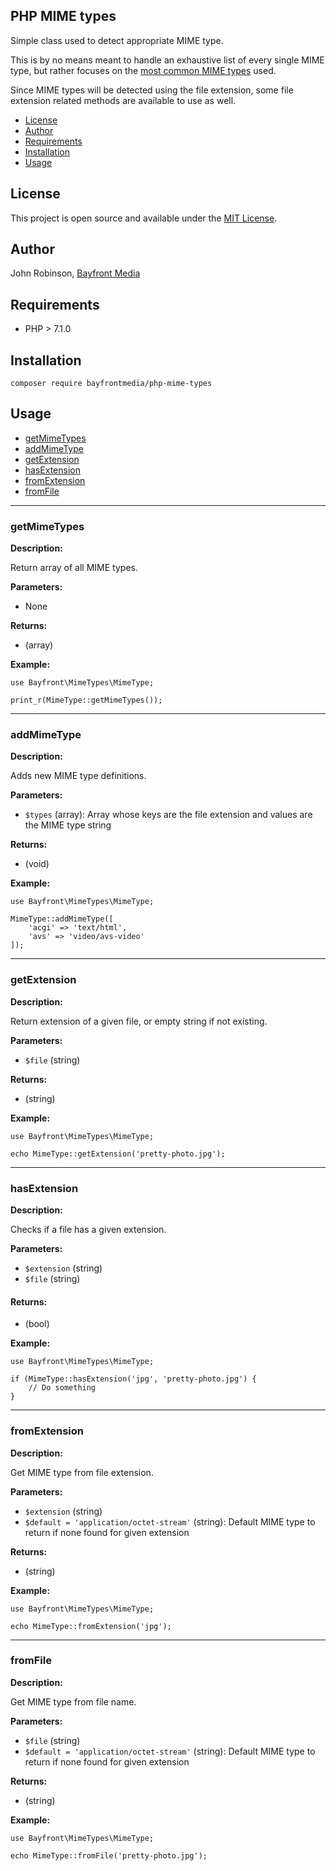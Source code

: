## PHP MIME types

Simple class used to detect appropriate MIME type.

This is by no means meant to handle an exhaustive list of every single MIME type, but rather focuses on the [most common MIME types](https://developer.mozilla.org/en-US/docs/Web/HTTP/Basics_of_HTTP/MIME_types/Common_types) used.

Since MIME types will be detected using the file extension, some file extension related methods are available to use as well.

- [License](#license)
- [Author](#author)
- [Requirements](#requirements)
- [Installation](#installation)
- [Usage](#usage)

## License

This project is open source and available under the [MIT License](https://github.com/bayfrontmedia/php-array-helpers/blob/master/LICENSE).

## Author

John Robinson, [Bayfront Media](https://www.bayfrontmedia.com)

## Requirements

* PHP > 7.1.0

## Installation

```
composer require bayfrontmedia/php-mime-types
```

## Usage

- [getMimeTypes](#getmimetypes)
- [addMimeType](#addmimetype)
- [getExtension](#getextension)
- [hasExtension](#hasextension)
- [fromExtension](#fromextension)
- [fromFile](#fromfile)

<hr />

### getMimeTypes

**Description:**

Return array of all MIME types.

**Parameters:**

- None

**Returns:**

- (array)

**Example:**

```
use Bayfront\MimeTypes\MimeType;

print_r(MimeType::getMimeTypes());
```

<hr />

### addMimeType

**Description:**

Adds new MIME type definitions.

**Parameters:**

- `$types` (array): Array whose keys are the file extension and values are the MIME type string

**Returns:**

- (void)

**Example:**

```
use Bayfront\MimeTypes\MimeType;

MimeType::addMimeType([
    'acgi' => 'text/html',
    'avs' => 'video/avs-video'
]);
```

<hr />

### getExtension

**Description:**

Return extension of a given file, or empty string if not existing.

**Parameters:**

- `$file` (string)

**Returns:**

- (string)

**Example:**

```
use Bayfront\MimeTypes\MimeType;

echo MimeType::getExtension('pretty-photo.jpg');
```

<hr />

### hasExtension

**Description:**

Checks if a file has a given extension.

**Parameters:**

- `$extension` (string)
- `$file` (string)

#### Returns:

- (bool)

**Example:**

```
use Bayfront\MimeTypes\MimeType;

if (MimeType::hasExtension('jpg', 'pretty-photo.jpg') {
    // Do something
}
```

<hr />

### fromExtension

**Description:**

Get MIME type from file extension.

**Parameters:**

- `$extension` (string)
- `$default = 'application/octet-stream'` (string): Default MIME type to return if none found for given extension

**Returns:**

- (string)

**Example:**

```
use Bayfront\MimeTypes\MimeType;

echo MimeType::fromExtension('jpg');
```

<hr />

### fromFile

**Description:**

Get MIME type from file name.

**Parameters:**

- `$file` (string)
- `$default = 'application/octet-stream'` (string): Default MIME type to return if none found for given extension

**Returns:**

- (string)

**Example:**

```
use Bayfront\MimeTypes\MimeType;

echo MimeType::fromFile('pretty-photo.jpg');
```